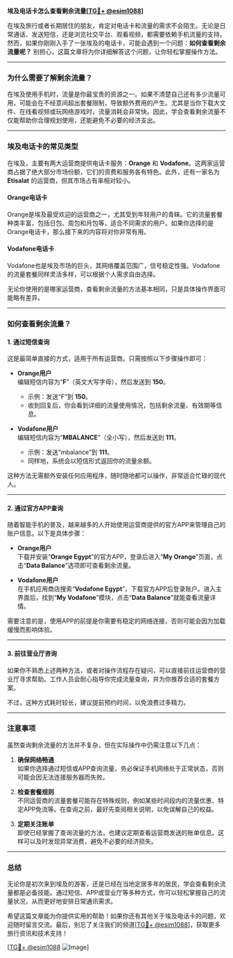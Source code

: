 **埃及电话卡怎么查看剩余流量[[TG💪+ @esim1088](https://t.me/s/esim1088)]**

在埃及旅行或者长期居住的朋友，肯定对电话卡和流量的需求不会陌生。无论是日常通话、发送短信，还是浏览社交平台、观看视频，都需要依赖手机流量的支持。然而，如果你刚刚入手了一张埃及的电话卡，可能会遇到一个问题：**如何查看剩余流量呢？** 别担心，这篇文章将为你详细解答这个问题，让你轻松掌握操作方法。

---

### **为什么需要了解剩余流量？**
在埃及使用手机时，流量是你最宝贵的资源之一。如果不清楚自己还有多少流量可用，可能会在不经意间超出套餐限制，导致额外费用的产生。尤其是当你下载大文件、在线看视频或玩网络游戏时，流量消耗会非常快。因此，学会查看剩余流量不仅能帮助你合理规划使用，还能避免不必要的经济支出。

---

### **埃及电话卡的常见类型**
在埃及，主要有两大运营商提供电话卡服务：**Orange** 和 **Vodafone**。这两家运营商占据了绝大部分市场份额，它们的资费和服务各有特色。此外，还有一家名为**Etisalat** 的运营商，但其市场占有率相对较小。

#### **Orange电话卡**
Orange是埃及最受欢迎的运营商之一，尤其受到年轻用户的青睐。它的流量套餐种类丰富，包括日包、周包和月包等，适合不同需求的用户。如果你选择的是Orange电话卡，那么接下来的内容将对你非常有用。

#### **Vodafone电话卡**
Vodafone也是埃及市场的巨头，其网络覆盖范围广，信号稳定性强。Vodafone的流量套餐同样灵活多样，可以根据个人需求自由选择。

无论你使用的是哪家运营商，查看剩余流量的方法基本相同，只是具体操作界面可能略有差异。

---

### **如何查看剩余流量？**

#### **1. 通过短信查询**
这是最简单直接的方式，适用于所有运营商。只需按照以下步骤操作即可：

- **Orange用户**  
  编辑短信内容为“**F**”（英文大写字母），然后发送到 **150**。
  - 示例：发送“F”到 **150**。
  - 收到回复后，你会看到详细的流量使用情况，包括剩余流量、有效期等信息。

- **Vodafone用户**  
  编辑短信内容为“**MBALANCE**”（全小写），然后发送到 **111**。
  - 示例：发送“mbalance”到 **111**。
  - 同样地，系统会以短信形式返回你的流量余额。

这种方法无需额外安装任何应用程序，随时随地都可以操作，非常适合忙碌的现代人。

---

#### **2. 通过官方APP查询**
随着智能手机的普及，越来越多的人开始使用运营商提供的官方APP来管理自己的账户信息。以下是具体步骤：

- **Orange用户**  
  下载并安装“**Orange Egypt**”的官方APP，登录后进入“**My Orange**”页面，点击“**Data Balance**”选项即可查看剩余流量。

- **Vodafone用户**  
  在手机应用商店搜索“**Vodafone Egypt**”，下载官方APP后登录账户。进入主界面后，找到“**My Vodafone**”模块，点击“**Data Balance**”就能查看流量详情。

需要注意的是，使用APP的前提是你需要有稳定的网络连接，否则可能会因为加载缓慢而影响体验。

---

#### **3. 前往营业厅咨询**
如果你不熟悉上述两种方法，或者对操作流程存在疑问，可以直接前往运营商的营业厅寻求帮助。工作人员会耐心指导你完成流量查询，并为你推荐合适的套餐方案。

不过，这种方式耗时较长，建议提前预约时间，以免浪费过多精力。

---

### **注意事项**
虽然查询剩余流量的方法并不复杂，但在实际操作中仍需注意以下几点：

1. **确保网络畅通**  
   如果你选择通过短信或APP查询流量，务必保证手机网络处于正常状态，否则可能会因无法连接服务器而失败。

2. **检查套餐规则**  
   不同运营商的流量套餐可能存在特殊规则，例如某些时间段内的流量优惠、特定APP免流等。在查询之前，最好先查阅相关说明，以免误解自己的权益。

3. **定期关注账单**  
   即使已经掌握了查询流量的方法，也建议定期查看运营商发送的账单信息。这样可以及时发现异常消费，避免不必要的经济损失。

---

### **总结**
无论你是初次来到埃及的游客，还是已经在当地定居多年的居民，学会查看剩余流量都是必备技能。通过短信、APP或营业厅等多种方式，你可以轻松掌握自己的流量状况，从而更好地安排日常通讯需求。

希望这篇文章能为你提供实用的帮助！如果你还有其他关于埃及电话卡的问题，欢迎随时留言交流。最后，别忘了关注我们的频道[[TG💪+ @esim1088](https://t.me/s/esim1088)]，获取更多旅行资讯和技术支持！

[[TG💪+ @esim1088](https://t.me/s/esim1088) ![Image](https://i.postimg.cc/4NQfJmqS/Snipaste-2025-05-13-00-14-12.png)]